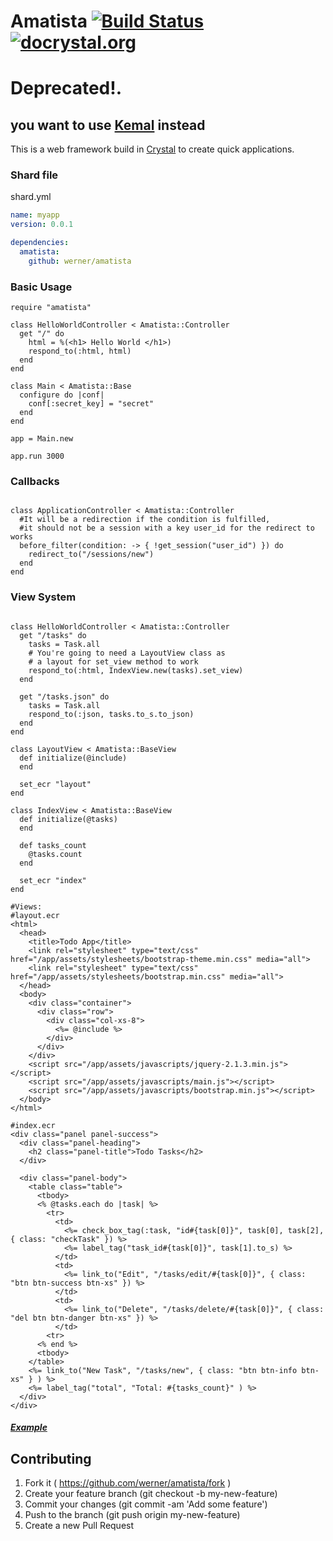 # Amatista [![Build Status](https://travis-ci.org/werner/amatista.png)](https://travis-ci.org/werner/amatista) [![docrystal.org](http://www.docrystal.org/badge.svg?style=round)](http://www.docrystal.org/github.com/werner/amatista)

# Deprecated!. 
## you want to use [Kemal](https://github.com/kemalcr/kemal)  instead

This is a web framework build in [Crystal](https://github.com/manastech/crystal) to create quick applications.

### Shard file

shard.yml
```yml
name: myapp
version: 0.0.1

dependencies:
  amatista:
    github: werner/amatista
```

### Basic Usage

```crystal
require "amatista"

class HelloWorldController < Amatista::Controller
  get "/" do
    html = %(<h1> Hello World </h1>)
    respond_to(:html, html)
  end
end

class Main < Amatista::Base
  configure do |conf|
    conf[:secret_key] = "secret"
  end
end

app = Main.new

app.run 3000
```

### Callbacks
```crystal

class ApplicationController < Amatista::Controller
  #It will be a redirection if the condition is fulfilled,
  #it should not be a session with a key user_id for the redirect to works
  before_filter(condition: -> { !get_session("user_id") }) do
    redirect_to("/sessions/new")
  end
end
```

### View System

```crystal

class HelloWorldController < Amatista::Controller
  get "/tasks" do
    tasks = Task.all
    # You're going to need a LayoutView class as 
    # a layout for set_view method to work
    respond_to(:html, IndexView.new(tasks).set_view)
  end
  
  get "/tasks.json" do
    tasks = Task.all
    respond_to(:json, tasks.to_s.to_json)
  end
end

class LayoutView < Amatista::BaseView
  def initialize(@include)
  end

  set_ecr "layout"
end

class IndexView < Amatista::BaseView
  def initialize(@tasks)
  end

  def tasks_count
    @tasks.count
  end

  set_ecr "index"
end

#Views: 
#layout.ecr
<html>
  <head>
    <title>Todo App</title>
    <link rel="stylesheet" type="text/css" href="/app/assets/stylesheets/bootstrap-theme.min.css" media="all">
    <link rel="stylesheet" type="text/css" href="/app/assets/stylesheets/bootstrap.min.css" media="all">
  </head>
  <body>
    <div class="container">
      <div class="row">
        <div class="col-xs-8">
          <%= @include %>
        </div>
      </div>
    </div>
    <script src="/app/assets/javascripts/jquery-2.1.3.min.js"></script>
    <script src="/app/assets/javascripts/main.js"></script>
    <script src="/app/assets/javascripts/bootstrap.min.js"></script>
  </body>
</html>

#index.ecr
<div class="panel panel-success">
  <div class="panel-heading">
    <h2 class="panel-title">Todo Tasks</h2>
  </div>

  <div class="panel-body">
    <table class="table">
      <tbody>
      <% @tasks.each do |task| %>
        <tr>
          <td>
            <%= check_box_tag(:task, "id#{task[0]}", task[0], task[2], { class: "checkTask" }) %>
            <%= label_tag("task_id#{task[0]}", task[1].to_s) %>
          </td>
          <td>
            <%= link_to("Edit", "/tasks/edit/#{task[0]}", { class: "btn btn-success btn-xs" }) %>
          </td>
          <td>
            <%= link_to("Delete", "/tasks/delete/#{task[0]}", { class: "del btn btn-danger btn-xs" }) %>
          </td>
        <tr>
      <% end %>
      <tbody>
    </table>
    <%= link_to("New Task", "/tasks/new", { class: "btn btn-info btn-xs" } ) %>
    <%= label_tag("total", "Total: #{tasks_count}" ) %>
  </div>
</div>

```
##### [Example](https://github.com/werner/todo_crystal)

## Contributing

1. Fork it ( https://github.com/werner/amatista/fork )
2. Create your feature branch (git checkout -b my-new-feature)
3. Commit your changes (git commit -am 'Add some feature')
4. Push to the branch (git push origin my-new-feature)
5. Create a new Pull Request
